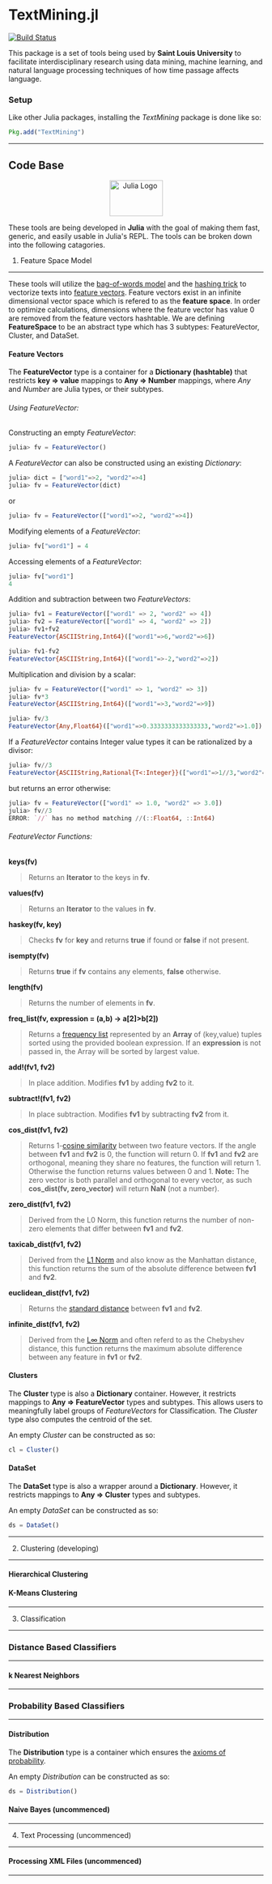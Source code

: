 # TextMining.jl 



[![Build Status](https://travis-ci.org/SLU-TMI/TextMining.jl.svg?branch=master)](https://travis-ci.org/SLU-TMI/TextMining.jl)

This package is a set of tools being used by **Saint Louis University** to facilitate interdisciplinary research using data mining, machine learning, and natural language processing techniques of how time passage affects language.

### Setup

Like other Julia packages, installing the *TextMining* package is done like so:

```julia
Pkg.add("TextMining")
```

---
## Code Base



<div align="center">
<a href="http://julialang.org/" target="_blank">
<img src="http://julialang.org/images/logo_hires.png" alt="Julia Logo" width="105" height="71"></img>
</a>
</div>

These tools are being developed in **Julia** with the goal of making them fast, generic, and easily usable in Julia's REPL. The tools can be broken down into the following catagories.

1. Feature Space Model
------

These tools will utilize the [bag-of-words model](http://en.wikipedia.org/wiki/Bag-of-words_model) and the [hashing trick](http://en.wikipedia.org/wiki/Feature_hashing) to vectorize texts into [feature vectors](http://en.wikipedia.org/wiki/Feature_vector). Feature vectors exist in an infinite dimensional vector space which is refered to as the **feature space**. In order to optimize calculations, dimensions where the feature vector has value 0 are removed from the feature vectors hashtable. We are defining **FeatureSpace** to be an abstract type which has 3 subtypes: FeatureVector, Cluster, and DataSet.


#### Feature Vectors

The **FeatureVector** type is a container for a **Dictionary (hashtable)** that restricts **key => value** mappings to **Any => Number** mappings, where *Any* and *Number* are Julia types, or their subtypes. 

###### Using FeatureVector:

Constructing an empty *FeatureVector*:
```julia
julia> fv = FeatureVector()
```

A *FeatureVector* can also be constructed using an existing *Dictionary*: 
```julia
julia> dict = ["word1"=>2, "word2"=>4]
julia> fv = FeatureVector(dict)
```
or
```julia
julia> fv = FeatureVector(["word1"=>2, "word2"=>4])
```

Modifying elements of a *FeatureVector*:
```julia
julia> fv["word1"] = 4
```

Accessing elements of a *FeatureVector*:
```julia
julia> fv["word1"]
4
```

Addition and subtraction between two *FeatureVectors*:
```julia
julia> fv1 = FeatureVector(["word1" => 2, "word2" => 4])
julia> fv2 = FeatureVector(["word1" => 4, "word2" => 2])
julia> fv1+fv2
FeatureVector{ASCIIString,Int64}(["word1"=>6,"word2"=>6])

julia> fv1-fv2
FeatureVector{ASCIIString,Int64}(["word1"=>-2,"word2"=>2])
```

Multiplication and division by a scalar:
```julia
julia> fv = FeatureVector(["word1" => 1, "word2" => 3])
julia> fv*3
FeatureVector{ASCIIString,Int64}(["word1"=>3,"word2"=>9])

julia> fv/3
FeatureVector{Any,Float64}(["word1"=>0.3333333333333333,"word2"=>1.0])
```

If a *FeatureVector* contains Integer value types it can be rationalized by a divisor:
```julia
julia> fv//3
FeatureVector{ASCIIString,Rational{T<:Integer}}(["word1"=>1//3,"word2"=>1//1])
```
but returns an error otherwise:
```julia
julia> fv = FeatureVector(["word1" => 1.0, "word2" => 3.0])
julia> fv//3
ERROR: `//` has no method matching //(::Float64, ::Int64)
```

###### FeatureVector Functions:

**keys(fv)**
> Returns an **Iterator** to the keys in **fv**.

**values(fv)**
> Returns an **Iterator** to the values in **fv**.

**haskey(fv, key)**
> Checks **fv** for **key** and returns **true** if found or **false** if not present.

**isempty(fv)**
> Returns **true** if **fv** contains any elements, **false** otherwise.

**length(fv)**
> Returns the number of elements in **fv**.

**freq\_list(fv, expression = (a,b) -> a[2]>b[2])**
> Returns a [frequency list](http://en.wikipedia.org/wiki/Word_lists_by_frequency) represented by an **Array** of (key,value) tuples sorted using the provided boolean expression. If an **expression** is not passed in, the Array will be sorted by largest value.

**add!(fv1, fv2)**
> In place addition. Modifies **fv1** by adding **fv2** to it. 

**subtract!(fv1, fv2)**
> In place subtraction. Modifies **fv1** by subtracting **fv2** from it. 

**cos\_dist(fv1, fv2)** 
> Returns 1-[cosine similarity](http://en.wikipedia.org/wiki/Cosine_similarity) between two feature vectors. If the angle between **fv1** and **fv2** is 0, the function will return 0. If **fv1** and **fv2** are orthogonal, meaning they share no features, the function will return 1. Otherwise the function returns values between 0 and 1. **Note:** The zero vector is both parallel and orthogonal to every vector, as such **cos\_dist(fv, zero_vector)** will return **NaN** (not a number). 

**zero\_dist(fv1, fv2)**
> Derived from the L0 Norm, this function returns the number of non-zero elements that differ between **fv1** and **fv2**. 

**taxicab\_dist(fv1, fv2)**
> Derived from the [L1 Norm](http://en.wikipedia.org/wiki/Taxicab_geometry) and also know as the Manhattan distance, this function returns the sum of the absolute difference between **fv1** and **fv2**. 

**euclidean\_dist(fv1, fv2)**
> Returns the [standard distance](http://en.wikipedia.org/wiki/Euclidean_distance) between **fv1** and **fv2**. 

**infinite\_dist(fv1, fv2)**
> Derived from the [L∞ Norm](http://en.wikipedia.org/wiki/Chebyshev_distance) and often referd to as the Chebyshev distance, this function returns the maximum absolute difference between any feature in **fv1** or **fv2**.


#### Clusters

The **Cluster** type is also a **Dictionary** container. However, it restricts mappings to **Any => FeatureVector** types and subtypes. This allows users to meaningfully label groups of *FeatureVectors* for Classification. The *Cluster* type also computes the centroid of the set.

An empty *Cluster* can be constructed as so:
```julia
cl = Cluster()
```

#### DataSet

The **DataSet** type is also a wrapper around a **Dictionary**. However, it restricts mappings to **Any => Cluster** types and subtypes.

An empty *DataSet* can be constructed as so:
```julia
ds = DataSet()
```
---
2. Clustering (developing)
------

#### Hierarchical Clustering

#### K-Means Clustering
---
3. Classification
------

### Distance Based Classifiers
---

#### k Nearest Neighbors

---
### Probability Based Classifiers
---

#### Distribution

The **Distribution** type is a container which ensures the [axioms of probability](http://en.wikipedia.org/wiki/Probability_axioms).

An empty *Distribution* can be constructed as so:
```julia
ds = Distribution()
```

#### Naive Bayes (uncommenced)
---
4. Text Processing (uncommenced)
------

#### Processing XML Files (uncommenced)
---
